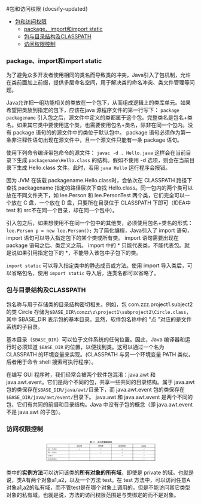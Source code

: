 #包和访问权限
{docsify-updated}

- [包和访问权限](#包和访问权限)
	- [package、import和import static](#packageimport和import-static)
	- [包与目录结构及CLASSPATH](#包与目录结构及classpath)
	- [访问权限控制](#访问权限控制)


### package、import和import static
为了避免众多开发者使用相同的类名而导致类的冲突，Java引入了包机制，允许在类前面加上前缀，提供多层命名空间，用于解决类的命名冲突、类文件管理等问题。

Java允许把一组功能相关的类放在一个包下，从而组成逻辑上的类库单元。如果希望把类放到指定的包下，应该在java 源程序文件的第一行写下：
`package packagename`
引入包之后，源文件中定义的类都属于这个包。完整类名是包名+类名。如果其它类中要使用这个类，也需要使用包名+类名，除非在同一个包内。没有 package 语句的的源文件中的类位于默认包中。 package 语句必须作为第一条非注释性语句出现在源文件中，且一个源文件只能有一条 package 语句。

使用下列命令编译带包命令的源文件：
`javac -d . Hello.java`
这样会在当前目录下生成 `packagename\Hello.class` 的结构。假如不使用 -d 选项，则会在当前目录下生成 Hello.class 文件。此时，若用 `java Hello` 运行程序会报错。

因为 JVM 在装载 packagename.Hello.class时，会依次在 CLASSPATH 路径下查找 packagename 指定的路径层次下查找 Hello.class。同一包内的两个类可以放在不同文件夹下，如 lee.Person 和 lee.PersonTest 两个类，它们完全可以一个放在 C 盘，一个放在 D 盘，只要所在目录位于 CLASSPATH 下即可（IDEA中 test 和 src不在同一个目录，却在同一个包中）。

引入包之后，如果想使用不在同一个包中的其他类，必须使用包名+类名的形式：
`lee.Person p = new lee.Person();`
为了简化编程，Java引入了 import 语句， import 语句可以导入指定包下的某个类或所有类。 import 语句需要出现在 package 语句之后、类定义之前。 import 中的 \* 只能代表类，不能代表包。就是说如果引用指定包下的 \*，不能导入该包中子包下的类。 

`import static` 可以导入指定类中的静态成员或方法。使用 import 导入类后，可以省略包名，使用 `import static` 导入后，连类名都可以省略了。

### 包与目录结构及CLASSPATH
包名称与用于存储类的目录结构密切相关。例如，包 com.zzz.project1.subject2 的类 Circle 存储为`$BASE_DIR\comzz\z\project1\subproject2\Circle.class`，其中 $BASE_DIR 表示包的基本目录。显然，软件包名称中的 "点 "对应的是文件系统的子目录。

基本目录（`$BASE_DIR`）可以位于文件系统的任何位置。因此，Java 编译器和运行时必须知道 `$BASE_DIR` 的位置，以便找到类。这可以通过一个名为 CLASSPATH 的环境变量来实现。(CLASSPATH 与另一个环境变量 PATH 类似，后者用于命令 shell 搜索可执行程序）。

在编写 GUI 程序时，我们经常会被两个软件包混淆：java.awt 和 java.awt.event。它们是两个不同的包，共享一些共同的目录结构。属于 java.awt 包的类保存在`$BASE_DIR/java/awt/`目录下，而 java.awt.event 包的类保存在`$BASE_DIR/java/awt/event/`目录下。 java.awt 和 java.awt.event 是两个不同的包，它们有共同的前缀和目录结构。Java 中没有子包的概念（即 java.awt.event 不是 java.awt 的子包）。

### 访问权限控制
<center><img src="pics/access-control.jpg" alt="" width=60%></center>

类中的**实例方法**可以访问该类的**所有对象的所有域**，即使是 private 的域。也就是说，类A有两个对象a1,a2，以及一个方法 test。在 test 方法中，可以访问任意A对象a1,a2的私有域，而不管test是在哪个对象上调用的，但是不能访问其它类型对象的私有域。也就是说，方法的访问权限范围是与类绑定的而不是对象。
